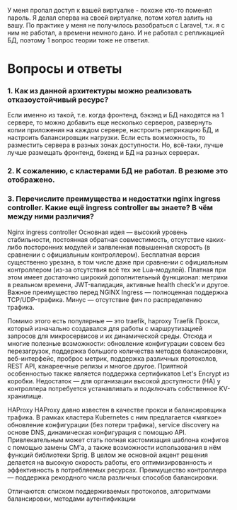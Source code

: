 У меня пропал доступ к вашей виртуалке - похоже кто-то поменял пароль.
Я делал сперва на своей виртуалке, потом хотел залить на вашу.
По практике у меня не получилось разобраться с Laravel, т.к. я с ним не работал, а времени немного дано. И не работал с репликацией БД, поэтому 1 вопрос теории тоже не ответил.


# Вопросы и ответы

### 1. Как из данной архитектуры можно реализовать отказоустойчивый ресурс?
Если именно из такой, т.е. когда фронтенд, бэкэнд и БД находятся на 1 сервере,
то можно добавить еще несколько серверов, развернуть копии приложения на каждом сервере, настроить реприкацию БД, и настроить балансировщик нагрузки. Если есть вожможность, то разместить сервера в разных зонах доступности. Но, всё-таки, лучше лучше размещать фронтенд, бэкенд и БД на разных серверах.

### 2. К сожалению, с кластерами БД не работал. В резюме это отображено.

### 3. Перечислите преимущества и недостатки nginx ingress controller. Какие ещё ingress controller вы знаете? В чём между ними различия?
Nginx ingress controller
Основная идея — высокий уровень стабильности, постоянная обратная совместимость, отсутствие каких-либо посторонних модулей и заявленная повышенная скорость (в сравнении с официальным контроллером).
Бесплатная версия существенно урезана, в том числе даже при сравнении с официальным контроллером (из-за отсутствия всё тех же Lua-модулей). Платная при этом имеет достаточно широкий дополнительный функционал: метрики в реальном времени, JWT-валидация, активные health check’и и другое. Важное преимущество перед NGINX Ingress — полноценная поддержка TCP/UDP-трафика.
Минус — отсутствие фич по распределению трафика.

Помимо этого есть популярные — это traefik, haproxy
Traefik
Прокси, который изначально создавался для работы с маршрутизацией запросов для микросервисов и их динамической среды. Отсюда и многие полезные возможности: обновление конфигурации совсем без перезагрузок, поддержка большого количества методов балансировки, веб-интерфейс, проброс метрик, поддержка различных протоколов, REST API, канареечные релизы и многое другое. Приятной особенностью также является поддержка сертификатов Let's Encrypt из коробки. Недостаток — для организации высокой доступности (HA) у контроллера потребуется устанавливать и подключать собственное KV-хранилище.

HAProxy
HAProxy давно известен в качестве прокси и балансировщика трафика. В рамках кластера Kubernetes с ним предлагается «мягкое» обновление конфигурации (без потери трафика), service discovery на основе DNS, динамическая конфигурация с помощью API. Привлекательным может стать полная кастомизация шаблона конфигов с помощью замены CM'а, а также возможности использования в нём функций библиотеки Sprig. В целом же основной акцент решения делается на высокую скорость работы, его оптимизированность и эффективность в потребляемых ресурсах. Преимущество контроллера — поддержка рекордного числа различных способов балансировки.

Отличаются: списком поддерживаемых протоколов, алгоритмами балансировки, методами аутентификации
